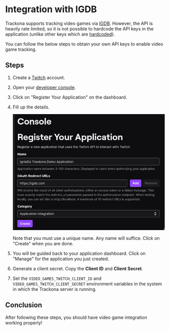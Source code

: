 # Integration with IGDB

Trackona supports tracking video games via [IGDB](https://www.igdb.com/). However,
the API is heavily rate limited, so it is not possible to hardcode the API keys
in the application (unlike other keys which are [hardcoded](../apps/backend/src/config.rs)).

You can follow the below steps to obtain your own API keys to enable video game
tracking.

## Steps

1. Create a [Twitch](https://twitch.tv) account.

2. Open your [developer console](https://dev.twitch.tv/console).

3. Click on "Register Your Application" on the dashboard.

3. Fill up the details.

	![Twitch application](../docs/assets/twitch-application.png)

	Note that you must use a unique name. Any name will suffice.	Click on
	"Create" when you are done.

4. You will be guided back to your application dashboard. Click on "Manage" for
	the application you just created.

5. Generate a client secret. Copy the **Client ID** and **Client Secret**.

6. Set the `VIDEO_GAMES_TWITCH_CLIENT_ID` and `VIDEO_GAMES_TWITCH_CLIENT_SECRET`
	environment variables in the system in which the Trackona server is running.
	
## Conclusion

After following these steps, you should have video game integration working
properly!
